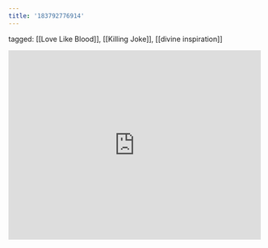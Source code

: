 ```yaml
---
title: '183792776914'
---
```

tagged: [[Love Like Blood]], [[Killing Joke]], [[divine inspiration]]
<iframe allow="accelerometer; autoplay; clipboard-write; encrypted-media; gyroscope; picture-in-picture" allowfullscreen="" frameborder="0" height="375" id="youtube_iframe" src="https://www.youtube.com/embed/d1gRHE6kdJE?feature=oembed&amp;enablejsapi=1&amp;origin=https://safe.txmblr.com&amp;wmode=opaque" width="500"></iframe>